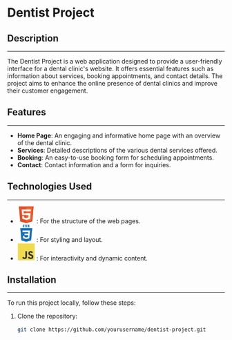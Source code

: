 # Dentist Project

## Description
---
The Dentist Project is a web application designed to provide a user-friendly interface for a dental clinic's website. It offers essential features such as information about services, booking appointments, and contact details. The project aims to enhance the online presence of dental clinics and improve their customer engagement.

## Features
---
- **Home Page**: An engaging and informative home page with an overview of the dental clinic.
- **Services**: Detailed descriptions of the various dental services offered.
- **Booking**: An easy-to-use booking form for scheduling appointments.
- **Contact**: Contact information and a form for inquiries.

## Technologies Used
---
-   <img src="https://github.com/devicons/devicon/blob/master/icons/html5/html5-original.svg" title="HTML5" alt="HTML" width="40" height="40"/>&nbsp;: For the structure of the web pages.
-  <img src="https://github.com/devicons/devicon/blob/master/icons/css3/css3-plain-wordmark.svg"  title="CSS3" alt="CSS" width="40" height="40"/>&nbsp;: For styling and layout.
-    <img src="https://github.com/devicons/devicon/blob/master/icons/javascript/javascript-original.svg" title="javascript" alt="HTML" width="40" height="40"/>&nbsp;: For interactivity and dynamic content.

## Installation
---
To run this project locally, follow these steps:

1. Clone the repository:
   ```bash
   git clone https://github.com/yourusername/dentist-project.git


